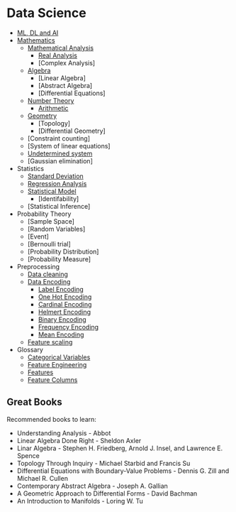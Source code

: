 # Data Science

* [ML, DL and AI](./differences)
* [Mathematics](./mathematics)
    * [Mathematical Analysis](mathematics/analysis)
        * [Real Analysis](mathematics/analysis/real-analysis)
        * [Complex Analysis]
    * [Algebra](mathematics/algebra)
        * [Linear Algebra]
        * [Abstract Algebra]
        * [Differential Equations]
    * [Number Theory](mathematics/number-theory)
        * [Arithmetic](mathematics/number-theory/arithmetic)
    * [Geometry](mathematics/geometry)
        * [Topology]
        * [Differential Geometry]
    * [Constraint counting]
    * [System of linear equations]
    * [Undetermined system](mathematics/system-of-equations/undetermined-system)
    * [Gaussian elimination]
* Statistics
    * [Standard Deviation](statistics/standard-deviation)
    * [Regression Analysis](statistics/regression)
    * [Statistical Model](statistics/statistical-model)
        * [Identifability]
    * [Statistical Inference]
* Probability Theory
    * [Sample Space]
    * [Random Variables]
    * [Event]
    * [Bernoulli trial]
    * [Probability Distribution]
    * [Probability Measure]
* Preprocessing
    * [Data cleaning](./data-cleaning)
    * [Data Encoding](preprocessing/data-encoding)
        * [Label Encoding](preprocessing/data-encoding/label-encoding)
        * [One Hot Encoding](preprocessing/data-encoding/one-hot-encoding)
        * [Cardinal Encoding](preprocessing/data-encoding/cardinal-encoding)
        * [Helmert Encoding](preprocessing/data-encoding/helmert-encoding)
        * [Binary Encoding](preprocessing/data-encoding/binary-encoding)
        * [Frequency Encoding](preprocessing/data-encoding/frequency-encoding)
        * [Mean Encoding](preprocessing/mean-encoding)
    * [Feature scaling](preprocessing/feature-scaling)
* Glossary
    * [Categorical Variables](glossary/categorical-variables)
    * [Feature Engineering](glossary/feature-engineering)
    * [Features](glossary/features)
    * [Feature Columns](glossary/feature-columns)

## Great Books

Recommended books to learn:

* Understanding Analysis - Abbot
* Linear Algebra Done Right - Sheldon Axler
* Linar Algebra - Stephen H. Friedberg, Arnold J. Insel, and Lawrence E. Spence
* Topology Through Inquiry - Michael Starbid and Francis Su
* Differential Equations with Boundary-Value Problems - Dennis G. Zill and Michael R. Cullen
* Contemporary Abstract Algebra - Joseph A. Gallian
* A Geometric Approach to Differential Forms - David Bachman
* An Introduction to Manifolds - Loring W. Tu
